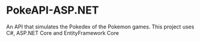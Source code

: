 # PokeAPI-ASP.NET
An API that simulates the Pokedex of the Pokemon games. This project uses C#, ASP.NET Core and EntityFramework Core
